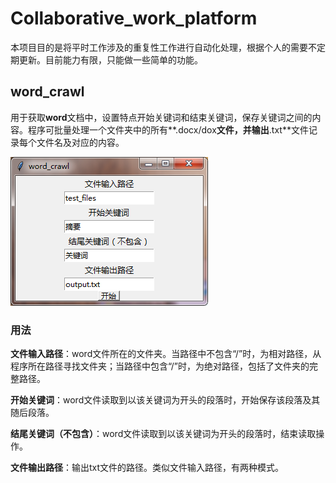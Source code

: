 # Collaborative_work_platform

本项目目的是将平时工作涉及的重复性工作进行自动化处理，根据个人的需要不定期更新。目前能力有限，只能做一些简单的功能。

## word_crawl

用于获取**word**文档中，设置特点开始关键词和结束关键词，保存关键词之间的内容。程序可批量处理一个文件夹中的所有**.docx/dox**文件，并输出**.txt**文件记录每个文件名及对应的内容。

![界面展示](raw/word_crawl.png)

### 用法

**文件输入路径**：word文件所在的文件夹。当路径中不包含“/”时，为相对路径，从程序所在路径寻找文件夹；当路径中包含“/”时，为绝对路径，包括了文件夹的完整路径。

**开始关键词**：word文件读取到以该关键词为开头的段落时，开始保存该段落及其随后段落。

**结尾关键词（不包含）**：word文件读取到以该关键词为开头的段落时，结束读取操作。

**文件输出路径**：输出txt文件的路径。类似文件输入路径，有两种模式。